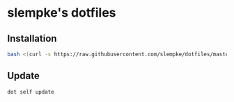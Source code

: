# slempke's dotfiles


## Installation
```bash
bash <(curl -s https://raw.githubusercontent.com/slempke/dotfiles/master/installer)
```

## Update
```bash
dot self update
```
